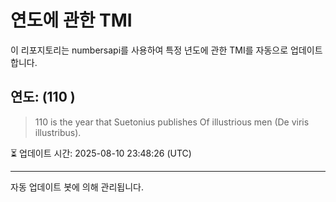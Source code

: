 
# 연도에 관한 TMI

이 리포지토리는 numbersapi를 사용하여 특정 년도에 관한 TMI를 자동으로 업데이트합니다.

## 연도: (110 )
> 110 is the year that Suetonius publishes Of illustrious men (De viris illustribus).

⏳ 업데이트 시간: 2025-08-10 23:48:26 (UTC)

---
자동 업데이트 봇에 의해 관리됩니다.
